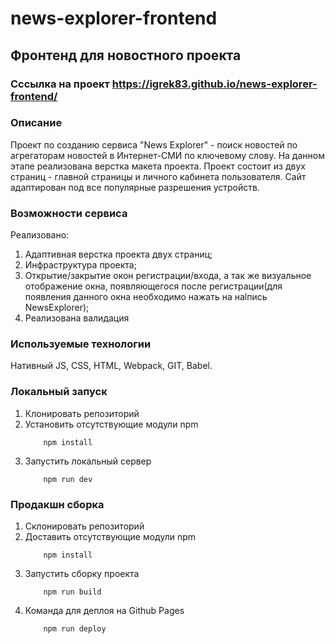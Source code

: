 # news-explorer-frontend

## Фронтенд для новостного проекта

### Сссылка на проект https://igrek83.github.io/news-explorer-frontend/

### Описание

Проект по созданию сервиса "News Explorer" - поиск новостей по агрегаторам новостей в Интернет-СМИ по ключевому слову. На данном этапе реализована верстка макета проекта. Проект состоит из двух страниц - главной страницы и личного кабинета пользователя. Сайт адаптирован под все популярные разрешения устройств.

### Возможности сервиса

Реализовано: 
1. Адаптивная верстка проекта двух страниц;
2. Инфраструктура проекта;
3. Открытие/закрытие окон регистрации/входа, а так же визуальное отображение окна, появляющегося после регистрации(для появления данного окна необходимо нажать на наlпись NewsExplorer);
4. Реализована валидация 

### Используемые технологии

Нативный JS, CSS, HTML, Webpack, GIT, Babel.

### Локальный запуск

1. Клонировать репозиторий
2. Установить отсутствующие модули npm
   ```
       npm install
   ```
3. Запустить локальный сервер
   ```
       npm run dev
   ```

### Продакшн сборка

1. Склонировать репозиторий
2. Доставить отсутствующие модули npm
   ```
       npm install
   ```
3. Запустить сборку проекта
   ```
       npm run build
   ```
4. Команда для деплоя на Github Pages
   ```
       npm run deploy
   ```